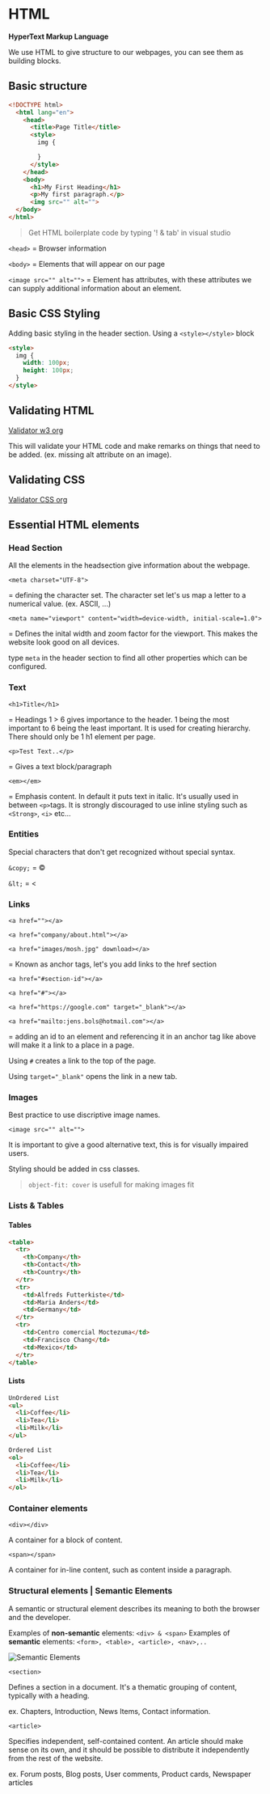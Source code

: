 # HTML

**HyperText Markup Language**

We use HTML to give structure to our webpages, you can see them as building blocks.

## Basic structure

```HTML
<!DOCTYPE html>
  <html lang="en">
    <head>
      <title>Page Title</title>
      <style>
        img {

        }
      </style>
    </head>
    <body>
      <h1>My First Heading</h1>
      <p>My first paragraph.</p>
      <img src="" alt="">
  </body>
</html>
```
> Get HTML boilerplate code by typing '! & tab' in visual studio

`<head>` = Browser information

`<body>` = Elements that will appear on our page

`<image src="" alt="">` = Element has attributes, with these attributes we can supply additional information about an element.


## Basic CSS Styling

Adding basic styling in the header section. Using a `<style></style>` block

```HTML
<style>
  img {
    width: 100px;
    height: 100px;
  }
</style>
```

## Validating HTML
[Validator w3 org](https://www.validator.w3.org "HTML Validator")

This will validate your HTML code and make remarks on things that need to be added. (ex. missing alt attribute on an image).

## Validating CSS
[Validator CSS org](https://jigsaw.w3.org/css-validator/ "CSS Validator")


## Essential HTML elements

### Head Section
All the elements in the headsection give information about the webpage.

`<meta charset="UTF-8">` 

= defining the character set. The character set let's us map a letter to a numerical value. (ex. ASCII, ...)

`<meta name="viewport" content="width=device-width, initial-scale=1.0">` 

= Defines the inital width and zoom factor for the viewport. This makes the website look good on all devices.

type `meta` in the header section to find all other properties which can be configured.

### Text
`<h1>Title</h1>` 

= Headings 1 > 6 gives importance to the header. 1 being the most important to 6 being the least important. It is used for creating hierarchy. There should only be 1 h1 element per page.

`<p>Test Text..</p>` 

= Gives a text block/paragraph

`<em></em>` 

= Emphasis content. In default it puts text in italic. It's usually used in between `<p>`tags. It is strongly discouraged to use inline styling such as `<Strong>`, `<i>` etc...

### Entities
Special characters that don't get recognized without special syntax. 

`&copy;` = &copy;

`&lt;` = &lt;

### Links
`<a href=""></a>`

`<a href="company/about.html"></a>`

`<a href="images/mosh.jpg" download></a>`

= Known as anchor tags, let's you add links to the href section

`<a href="#section-id"></a>`

`<a href="#"></a>`

`<a href="https://google.com" target="_blank"></a>`

`<a href="mailto:jens.bols@hotmail.com"></a>`

= adding an id to an element and referencing it in an anchor tag like above will make it a link to a place in a page. 

Using `#` creates a link to the top of the page.

Using `target="_blank"` opens the link in a new tab.

### Images

Best practice to use discriptive image names.

`<image src="" alt="">`

It is important to give a good alternative text, this is for visually impaired users.

Styling should be added in css classes.

> `object-fit: cover` is usefull for making images fit

### Lists & Tables
#### Tables
```HTML
<table>
  <tr>
    <th>Company</th>
    <th>Contact</th>
    <th>Country</th>
  </tr>
  <tr>
    <td>Alfreds Futterkiste</td>
    <td>Maria Anders</td>
    <td>Germany</td>
  </tr>
  <tr>
    <td>Centro comercial Moctezuma</td>
    <td>Francisco Chang</td>
    <td>Mexico</td>
  </tr>
</table>
```

#### Lists
```HTML
UnOrdered List
<ul>
  <li>Coffee</li>
  <li>Tea</li>
  <li>Milk</li>
</ul>

Ordered List
<ol>
  <li>Coffee</li>
  <li>Tea</li>
  <li>Milk</li>
</ol>
```

### Container elements

`<div></div>`

A container for a block of content.

`<span></span>`

A container for in-line content, such as content inside a paragraph.
### Structural elements | Semantic Elements

A semantic or structural element describes its meaning to both the browser and the developer.

Examples of **non-semantic** elements: `<div> & <span>`
Examples of **semantic** elements: `<form>, <table>, <article>, <nav>,..`

![Semantic Elements](/images/semanticElements.png)

`<section>`

Defines a section in a document. It's a thematic grouping of content, typically with a heading.

ex. Chapters, Introduction, News Items, Contact information.

`<article>`

Specifies independent, self-contained content. An article should make sense on its own, and it should be possible to distribute it independently from the rest of the website.

ex. Forum posts, Blog posts, User comments, Product cards, Newspaper articles



